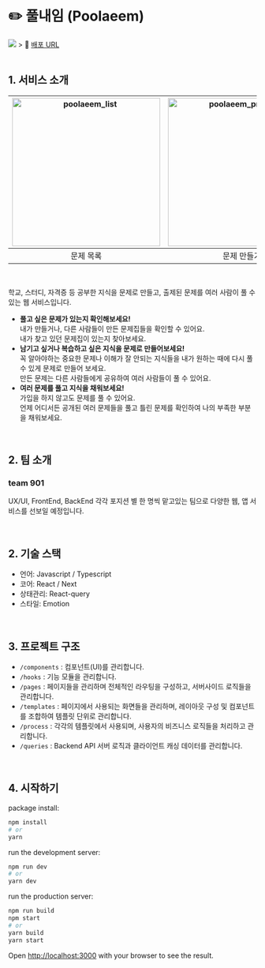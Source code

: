 # <span id='top'>✏️ 풀내임 (Poolaeem)</span>
<img src="https://github-production-user-asset-6210df.s3.amazonaws.com/59526368/263523343-82a500b9-2f5a-4a8a-812b-5a6e3ec6bf45.png" />
> 📎 <a href='https://poolaeem.com'>배포 URL</a> <br/>

<br/>

## 1. 서비스 소개

|<img height="300" alt="poolaeem_list" src="https://github.com/eatnows/poolaeem-server/assets/59526368/085a5cde-9f5c-4ad5-9b29-778d3043e10e"> |  <img height="300" alt="poolaeem_problem" src="https://github.com/eatnows/poolaeem-server/assets/59526368/2a9f043c-a3e6-4918-b1c1-8b8e24dcd74c"> | <img height="300" alt="poolaeem_solve" src="https://github.com/eatnows/poolaeem-server/assets/59526368/6ccd70e8-199e-46f3-a7b1-ee26435de12f"> | <img height="300" alt="poolaeem_result" src="https://github.com/eatnows/poolaeem-server/assets/59526368/d2a87409-a722-46fa-8341-39e0ca433940"> |
|:----------:|:----------:|:---------:|:--------:|
|문제 목록|문제 만들기|문제 풀이|풀이 결과|
<br>

학교, 스터디, 자격증 등 공부한 지식을 문제로 만들고, 출제된 문제를 여러 사람이 풀 수 있는 웹 서비스입니다.

- **풀고 싶은 문제가 있는지 확인해보세요!** <br>
  내가 만들거나, 다른 사람들이 만든 문제집들을 확인할 수 있어요. <br>
  내가 찾고 있던 문제집이 있는지 찾아보세요.
- **남기고 싶거나 복습하고 싶은 지식을 문제로 만들어보세요!** <br>
  꼭 알아야하는 중요한 문제나 이해가 잘 안되는 지식들을 내가 원하는 때에 다시 풀 수 있게 문제로 만들어 보세요. <br>
  만든 문제는 다른 사람들에게 공유하여 여러 사람들이 풀 수 있어요.
- **여러 문제를 풀고 지식을 채워보세요!** <br>
  가입을 하지 않고도 문제를 풀 수 있어요. <br>
  언제 어디서든 공개된 여러 문제들을 풀고 틀린 문제를 확인하여 나의 부족한 부분을 채워보세요.

<br/>

## 2. 팀 소개
### team 901
UX/UI, FrontEnd, BackEnd 각각 포지션 별 한 명씩 맡고있는 팀으로 다양한 웹, 앱 서비스를 선보일 예정입니다.

<br/>

## 2. 기술 스택

- 언어: Javascript / Typescript
- 코어: React / Next
- 상태관리: React-query
- 스타일: Emotion

<br/>

## 3. 프로젝트 구조

* `/components` : 컴포넌트(UI)를 관리합니다.
* `/hooks` : 기능 모듈을 관리합니다.
* `/pages` : 페이지들을 관리하며 전체적인 라우팅을 구성하고, 서버사이드 로직들을 관리합니다.
* `/templates` : 페이지에서 사용되는 화면들을 관리하며, 레이아웃 구성 및 컴포넌트를 조합하여 템플릿 단위로 관리합니다.
* `/process` : 각각의 템플릿에서 사용되며, 사용자의 비즈니스 로직들을 처리하고 관리합니다.
* `/queries` : Backend API 서버 로직과 클라이언트 캐싱 데이터를 관리합니다.

<br/>

## 4. 시작하기

package install:

```bash
npm install
# or
yarn
```

run the development server:

```bash
npm run dev
# or
yarn dev
```

run the production server:

```bash
npm run build
npm start
# or
yarn build
yarn start
```

Open [http://localhost:3000](http://localhost:3000) with your browser to see the result.
